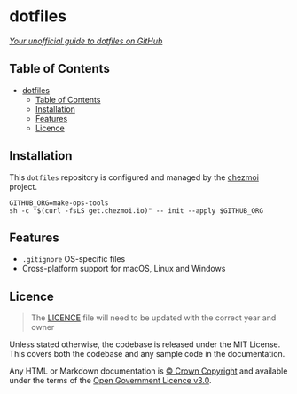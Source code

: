 # dotfiles

_[Your unofficial guide to dotfiles on GitHub](https://dotfiles.github.io/)_

## Table of Contents

- [dotfiles](#dotfiles)
  - [Table of Contents](#table-of-contents)
  - [Installation](#installation)
  - [Features](#features)
  - [Licence](#licence)

## Installation

This `dotfiles` repository is configured and managed by the [chezmoi](https://www.chezmoi.io/) project.

```shell
GITHUB_ORG=make-ops-tools
sh -c "$(curl -fsLS get.chezmoi.io)" -- init --apply $GITHUB_ORG
```

## Features

- `.gitignore` OS-specific files
- Cross-platform support for macOS, Linux and Windows

## Licence

> The [LICENCE](./LICENCE) file will need to be updated with the correct year and owner

Unless stated otherwise, the codebase is released under the MIT License. This covers both the codebase and any sample code in the documentation.

Any HTML or Markdown documentation is [© Crown Copyright](https://www.nationalarchives.gov.uk/information-management/re-using-public-sector-information/uk-government-licensing-framework/crown-copyright/) and available under the terms of the [Open Government Licence v3.0](https://www.nationalarchives.gov.uk/doc/open-government-licence/version/3/).
